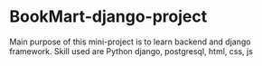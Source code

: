 # BookMart-django-project
Main purpose of this mini-project is to learn backend and django framework. Skill used are Python django, postgresql, html, css, js 
